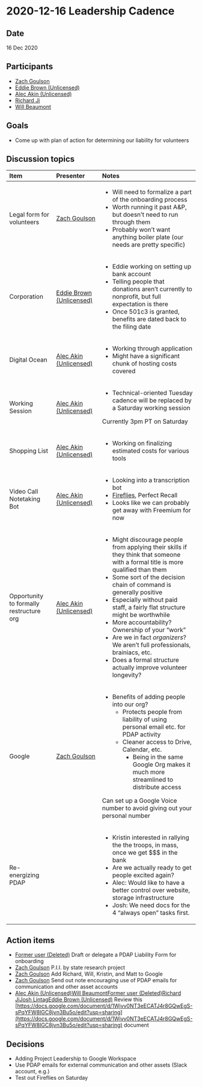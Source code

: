 # 2020-12-16 Leadership Cadence

## Date <a id="id-2020-12-16LeadershipCadence-Date"></a>

16 Dec 2020

## Participants <a id="id-2020-12-16LeadershipCadence-Participants"></a>

* [Zach Goulson](https://pdap.atlassian.net/wiki/people/5f1f8319ef11df0025869e21?ref=confluence)
* [Eddie Brown \(Unlicensed\)](https://pdap.atlassian.net/wiki/people/5f2205e570fb250022c01aaa?ref=confluence)
* [Alec Akin \(Unlicensed\)](https://pdap.atlassian.net/wiki/people/5f1e64ee2aa25000286fc7fc?ref=confluence)
* [Richard Ji](https://pdap.atlassian.net/wiki/people/5f8f95be0e068b00766b6903?ref=confluence)
* [Will Beaumont](https://pdap.atlassian.net/wiki/people/5e9c6021ca2a1d0c2e249bab?ref=confluence)

## Goals <a id="id-2020-12-16LeadershipCadence-Goals"></a>

* Come up with plan of action for determining our liability for volunteers

## Discussion topics <a id="id-2020-12-16LeadershipCadence-Discussiontopics"></a>

<table>
  <thead>
    <tr>
      <th style="text-align:left">Item</th>
      <th style="text-align:left">Presenter</th>
      <th style="text-align:left">Notes</th>
    </tr>
  </thead>
  <tbody>
    <tr>
      <td style="text-align:left">Legal form for volunteers</td>
      <td style="text-align:left"><a href="https://pdap.atlassian.net/wiki/people/5f1f8319ef11df0025869e21?ref=confluence">Zach Goulson</a>
      </td>
      <td style="text-align:left">
        <ul>
          <li>Will need to formalize a part of the onboarding process</li>
          <li>Worth running it past A&amp;P, but doesn&#x2019;t need to run through
            them</li>
          <li>Probably won&#x2019;t want anything boiler plate (our needs are pretty
            specific)</li>
        </ul>
      </td>
    </tr>
    <tr>
      <td style="text-align:left">Corporation
        <br />
      </td>
      <td style="text-align:left"><a href="https://pdap.atlassian.net/wiki/people/5f2205e570fb250022c01aaa?ref=confluence">Eddie Brown (Unlicensed)</a>
        <br
        />
      </td>
      <td style="text-align:left">
        <ul>
          <li>Eddie working on setting up bank account</li>
          <li>Telling people that donations aren&#x2019;t currently to nonprofit, but
            full expectation is there</li>
          <li>Once 501c3 is granted, benefits are dated back to the filing date</li>
        </ul>
      </td>
    </tr>
    <tr>
      <td style="text-align:left">Digital Ocean</td>
      <td style="text-align:left"><a href="https://pdap.atlassian.net/wiki/people/5f1e64ee2aa25000286fc7fc?ref=confluence">Alec Akin (Unlicensed)</a>
      </td>
      <td style="text-align:left">
        <ul>
          <li>Working through application</li>
          <li>Might have a significant chunk of hosting costs covered</li>
        </ul>
      </td>
    </tr>
    <tr>
      <td style="text-align:left">Working Session</td>
      <td style="text-align:left"><a href="https://pdap.atlassian.net/wiki/people/5f1e64ee2aa25000286fc7fc?ref=confluence">Alec Akin (Unlicensed)</a>
      </td>
      <td style="text-align:left">
        <ul>
          <li>Technical-oriented Tuesday cadence will be replaced by a Saturday working
            session</li>
        </ul>
        <p>Currently 3pm PT on Saturday</p>
      </td>
    </tr>
    <tr>
      <td style="text-align:left">Shopping List</td>
      <td style="text-align:left"><a href="https://pdap.atlassian.net/wiki/people/5f1e64ee2aa25000286fc7fc?ref=confluence">Alec Akin (Unlicensed)</a>
      </td>
      <td style="text-align:left">
        <ul>
          <li>Working on finalizing estimated costs for various tools</li>
        </ul>
      </td>
    </tr>
    <tr>
      <td style="text-align:left">Video Call Notetaking Bot</td>
      <td style="text-align:left"><a href="https://pdap.atlassian.net/wiki/people/5f1e64ee2aa25000286fc7fc?ref=confluence">Alec Akin (Unlicensed)</a>
      </td>
      <td style="text-align:left">
        <ul>
          <li>Looking into a transcription bot</li>
          <li><a href="https://fireflies.ai/pricing">Fireflies</a>, Perfect Recall</li>
          <li>Looks like we can probably get away with Freemium for now</li>
        </ul>
      </td>
    </tr>
    <tr>
      <td style="text-align:left">Opportunity to formally restructure org</td>
      <td style="text-align:left"><a href="https://pdap.atlassian.net/wiki/people/5f1e64ee2aa25000286fc7fc?ref=confluence">Alec Akin (Unlicensed)</a>
      </td>
      <td style="text-align:left">
        <ul>
          <li>Might discourage people from applying their skills if they think that
            someone with a formal title is more qualified than them</li>
          <li>Some sort of the decision chain of command is generally positive</li>
          <li>Especially without paid staff, a fairly flat structure might be worthwhile</li>
          <li>More accountability? Ownership of your &#x201C;work&#x201D;</li>
          <li>Are we in fact <em>organizers</em>? We aren&#x2019;t full professionals,
            brainiacs, etc.</li>
          <li>Does a formal structure actually improve volunteer longevity?</li>
        </ul>
      </td>
    </tr>
    <tr>
      <td style="text-align:left">Google</td>
      <td style="text-align:left"><a href="https://pdap.atlassian.net/wiki/people/5f1f8319ef11df0025869e21?ref=confluence">Zach Goulson</a>
      </td>
      <td style="text-align:left">
        <ul>
          <li>Benefits of adding people into our org?
            <ul>
              <li>Protects people from liability of using personal email etc. for PDAP activity</li>
              <li>Cleaner access to Drive, Calendar, etc.
                <ul>
                  <li>Being in the same Google Org makes it much more streamlined to distribute
                    access</li>
                </ul>
              </li>
            </ul>
          </li>
        </ul>
        <p>Can set up a Google Voice number to avoid giving out your personal number</p>
      </td>
    </tr>
    <tr>
      <td style="text-align:left">Re-energizing PDAP</td>
      <td style="text-align:left"></td>
      <td style="text-align:left">
        <ul>
          <li>Kristin interested in rallying the the troops, in mass, once we get $$$
            in the bank</li>
          <li>Are we actually ready to get people excited again?</li>
          <li>Alec: Would like to have a better control over website, storage infrastructure</li>
          <li>Josh: We need docs for the 4 &#x201C;always open&#x201D; tasks first.</li>
        </ul>
      </td>
    </tr>
  </tbody>
</table>

## Action items <a id="id-2020-12-16LeadershipCadence-Actionitems"></a>

* [Former user \(Deleted\)](https://pdap.atlassian.net/wiki/people/5f8f95be40588b0077ed830a?ref=confluence) Draft or delegate a PDAP Liability Form for onboarding
* [Zach Goulson](https://pdap.atlassian.net/wiki/people/5f1f8319ef11df0025869e21?ref=confluence) P.I.I. by state research project
* [Zach Goulson](https://pdap.atlassian.net/wiki/people/5f1f8319ef11df0025869e21?ref=confluence) Add Richard, Will, Kristin, and Matt to Google
* [Zach Goulson](https://pdap.atlassian.net/wiki/people/5f1f8319ef11df0025869e21?ref=confluence) Send out note encouraging use of PDAP emails for communication and other asset accounts
* [Alec Akin \(Unlicensed\)](https://pdap.atlassian.net/wiki/people/5f1e64ee2aa25000286fc7fc?ref=confluence)[Will Beaumont](https://pdap.atlassian.net/wiki/people/5e9c6021ca2a1d0c2e249bab?ref=confluence)[Former user \(Deleted\)](https://pdap.atlassian.net/wiki/people/5f8f95be40588b0077ed830a?ref=confluence)[Richard Ji](https://pdap.atlassian.net/wiki/people/5f8f95be0e068b00766b6903?ref=confluence)[Josh Lintag](https://pdap.atlassian.net/wiki/people/5f20c61fc9c094001c5d32ca?ref=confluence)[Eddie Brown \(Unlicensed\)](https://pdap.atlassian.net/wiki/people/5f2205e570fb250022c01aaa?ref=confluence) Review this [https://docs.google.com/document/d/1Wjvv0NT3eECATJ4r8GQwEgS-sPqYFW8IGC8jvn3Bu5o/edit?usp=sharing](https://docs.google.com/document/d/1Wjvv0NT3eECATJ4r8GQwEgS-sPqYFW8IGC8jvn3Bu5o/edit?usp=sharing) document

## Decisions <a id="id-2020-12-16LeadershipCadence-Decisions"></a>

* Adding Project Leadership to Google Workspace
* Use PDAP emails for external communication and other assets \(Slack account, e.g.\)
* Test out Fireflies on Saturday


